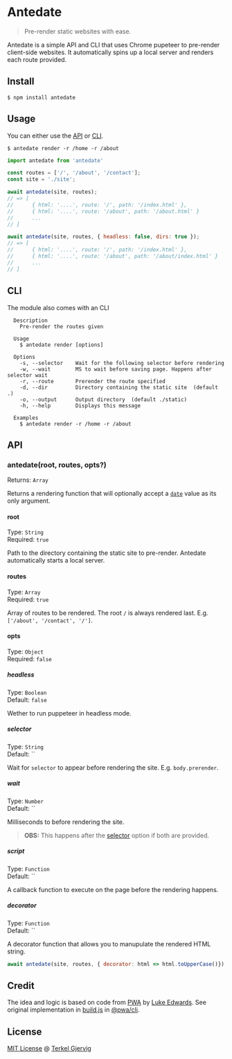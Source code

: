 # Antedate

> Pre-render static websites with ease.

Antedate is a simple API and CLI that uses Chrome pupeteer to pre-render client-side websites.
It automatically spins up a local server and renders each route provided.

## Install

```
$ npm install antedate
```


## Usage

You can either use the [API](#api) or [CLI](#cli).

```
$ antedate render -r /home -r /about
```

```js
import antedate from 'antedate'

const routes = ['/', '/about', '/contact'];
const site = './site';

await antedate(site, routes);
// => [
//      { html: '....', route: '/', path: '/index.html' },
//      { html: '....', route: '/about', path: '/about.html' }
//      ...
// ]

await antedate(site, routes, { headless: false, dirs: true });
// => [
//      { html: '....', route: '/', path: '/index.html' },
//      { html: '....', route: '/about', path: '/about/index.html' }
//      ...
// ]
```


## CLI

The module also comes with an CLI 

```
  Description
    Pre-render the routes given

  Usage
    $ antedate render [options]

  Options
    -s, --selector    Wait for the following selector before rendering
    -w, --wait        MS to wait before saving page. Happens after selector wait
    -r, --route       Prerender the route specified
    -d, --dir         Directory containing the static site  (default .)
    -o, --output      Output directory  (default ./static)
    -h, --help        Displays this message

  Examples
    $ antedate render -r /home -r /about
```


## API

### antedate(root, routes, opts?)
Returns: `Array`

Returns a rendering function that will optionally accept a [`date`](#date) value as its only argument.

#### root
Type: `String`<br>
Required: `true`

Path to the directory containing the static site to pre-render. Antedate automatically starts a local server.

#### routes
Type: `Array`<br>
Required: `true`

Array of routes to be rendered. The root `/` is always rendered last.
E.g. `['/about', '/contact', '/']`.

#### opts
Type: `Object`<br>
Required: `false`

##### headless
Type: `Boolean`<br>
Default: `false`

Wether to run puppeteer in headless mode.

##### selector
Type: `String`<br>
Default: ``

Wait for `selector` to appear before rendering the site. E.g. `body.prerender`.

##### wait
Type: `Number`<br>
Default: ``

Milliseconds to before rendering the site. 
> **OBS:** This happens after the [selector](#selector) option if both are provided.

##### script
Type: `Function`<br>
Default: ``

A callback function to execute on the page before the rendering happens. 

##### decorator
Type: `Function`<br>
Default: ``

A decorator function that allows you to manupulate the rendered HTML string.

```js
await antedate(site, routes, { decorator: html => html.toUpperCase()});
```


## Credit

The idea and logic is based on code from [PWA](https://github.com/lukeed/pwa) by [Luke Edwards](https://github.com/lukeed). See original implementation in [build.js](https://github.com/lukeed/pwa/blob/master/packages/cli/lib/build.js#L114) in [@pwa/cli](https://github.com/lukeed/pwa/blob/master/packages/cli).


## License

[MIT License](LICENSE) @ [Terkel Gjervig](https://terkel.com)